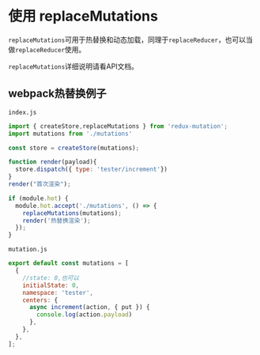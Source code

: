 # 使用 replaceMutations

`replaceMutations`可用于热替换和动态加载，同理于`replaceReducer`，也可以当做`replaceReducer`使用。

`replaceMutations`详细说明请看API文档。

## webpack热替换例子

`index.js`

```js
import { createStore,replaceMutations } from 'redux-mutation';
import mutations from './mutations'

const store = createStore(mutations);

function render(payload){
  store.dispatch({ type: 'tester/increment'})
}
render("首次渲染");

if (module.hot) {
  module.hot.accept('./mutations', () => {
    replaceMutations(mutations);
    render('热替换渲染');
  });
}
```

`mutation.js`

```js
export default const mutations = [
  {
    //state: 0,也可以
    initialState: 0,
    namespace: 'tester',
    centers: {
      async increment(action, { put }) {
        console.log(action.payload)
      },
    },
  },
];
```


